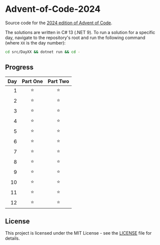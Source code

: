# Advent-of-Code-2024

Source code for the [2024 edition of Advent of Code](https://adventofcode.com/2024).

The solutions are written in C# 13 (.NET 9). To run a solution for a specific day, navigate to the repository's root and
run the following command (where `XX` is the day number):

```bash
cd src/DayXX && dotnet run && cd -
```

## Progress

| Day | Part One | Part Two |
|----:|:--------:|:--------:|
|   1 |    ⭐     |    ⭐     |
|   2 |    ⭐     |    ⭐     |
|   3 |    ⭐     |    ⭐     |
|   4 |    ⭐     |    ⭐     |
|   5 |    ⭐     |    ⭐     |
|   6 |    ⭐     |    ⭐     |
|   7 |    ⭐     |    ⭐     |
|   8 |    ⭐     |    ⭐     |
|   9 |    ⭐     |    ⭐     |
|  10 |    ⭐     |    ⭐     |
|  11 |    ⭐     |    ⭐     |
|  12 |    ⭐     |    ⭐     |

## License

This project is licensed under the MIT License - see the [LICENSE](LICENSE) file for details.

